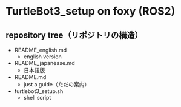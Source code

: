 # TurtleBot3_setup on foxy (ROS2)

## repository tree（リポジトリの構造）
- README_english.md
    - english version
- README_japanease.md
    - 日本語版
- README.md
    - just a guide（ただの案内）
- turtlebot3_setup.sh
    - shell script
